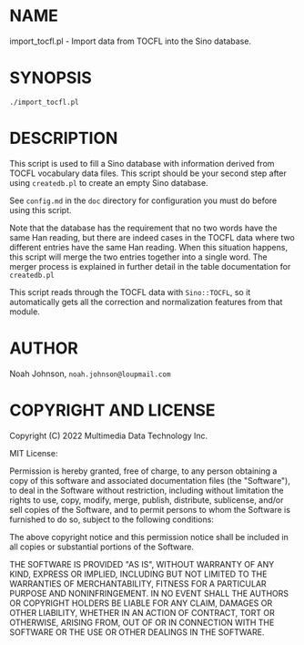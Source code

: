 # NAME

import\_tocfl.pl - Import data from TOCFL into the Sino database.

# SYNOPSIS

    ./import_tocfl.pl

# DESCRIPTION

This script is used to fill a Sino database with information derived
from TOCFL vocabulary data files.  This script should be your second
step after using `createdb.pl` to create an empty Sino database.

See `config.md` in the `doc` directory for configuration you must do
before using this script.

Note that the database has the requirement that no two words have the
same Han reading, but there are indeed cases in the TOCFL data where two
different entries have the same Han reading.  When this situation
happens, this script will merge the two entries together into a single
word.  The merger process is explained in further detail in the table
documentation for `createdb.pl`

This script reads through the TOCFL data with `Sino::TOCFL`, so it
automatically gets all the correction and normalization features from
that module.

# AUTHOR

Noah Johnson, `noah.johnson@loupmail.com`

# COPYRIGHT AND LICENSE

Copyright (C) 2022 Multimedia Data Technology Inc.

MIT License:

Permission is hereby granted, free of charge, to any person obtaining a
copy of this software and associated documentation files
(the "Software"), to deal in the Software without restriction, including
without limitation the rights to use, copy, modify, merge, publish,
distribute, sublicense, and/or sell copies of the Software, and to
permit persons to whom the Software is furnished to do so, subject to
the following conditions:

The above copyright notice and this permission notice shall be included
in all copies or substantial portions of the Software.

THE SOFTWARE IS PROVIDED "AS IS", WITHOUT WARRANTY OF ANY KIND, EXPRESS
OR IMPLIED, INCLUDING BUT NOT LIMITED TO THE WARRANTIES OF
MERCHANTABILITY, FITNESS FOR A PARTICULAR PURPOSE AND NONINFRINGEMENT.
IN NO EVENT SHALL THE AUTHORS OR COPYRIGHT HOLDERS BE LIABLE FOR ANY
CLAIM, DAMAGES OR OTHER LIABILITY, WHETHER IN AN ACTION OF CONTRACT,
TORT OR OTHERWISE, ARISING FROM, OUT OF OR IN CONNECTION WITH THE
SOFTWARE OR THE USE OR OTHER DEALINGS IN THE SOFTWARE.
